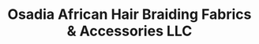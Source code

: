 ---
title: "Osadia African Hair Braiding Fabrics & Accessories LLC"
url: /bridgeport/osadia-african-hair-braiding-fabrics-and-accessories-llc/
shop: beauty
---